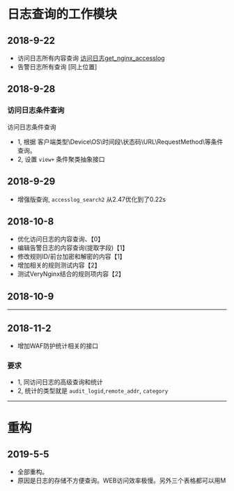 # 日志查询的工作模块

## 2018-9-22

- 访问日志所有内容查询 [访问日志get_nginx_accesslog](../phaser1/api/base/api_views.py) 
- 告警日志所有查询 [同上位置]

## 2018-9-28 
### 访问日志条件查询
访问日志条件查询
- 1, 根据 客户端类型\Device\OS\时间段\状态码\URL\RequestMethod\等条件查询。
- 2, 设置 `view+` 条件聚类抽象接口


## 2018-9-29 
- 增强版查询, `accesslog_search2` 从2.47优化到了0.22s

## 2018-10-8
- 优化访问日志的内容查询、【0】
- 编辑告警日志的内容查询(提取字段)【1】
- 修改规则ID/前台加密和解密的内容【1】
- 增加相关的规则测试内容【2】
- 测试VeryNginx结合的规则项内容【2】

## 2018-10-9

------------------------------------------------------
## 2018-11-2
- 增加WAF防护统计相关的接口

### 要求
- 1, 同访问日志的高级查询和统计
- 2, 统计的类型就是 `audit_logid`,`remote_addr`, `category` 

-------------------------------------------------
# 重构

## 2019-5-5
- 全部重构。
- 原因是日志的存储不方便查询。WEB访问效率极慢。另外三个表格都可以用M




